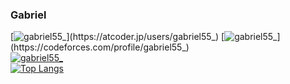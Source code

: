 ### Gabriel
[![gabriel55_](https://img.shields.io/endpoint?url=https%3A%2F%2Fatcoder-badges.now.sh%2Fapi%2Fatcoder%2Fjson%2Fgabriel55_)](https://atcoder.jp/users/gabriel55_)
[![gabriel55_](https://img.shields.io/endpoint?url=https%3A%2F%2Fatcoder-badges.now.sh%2Fapi%2Fcodeforces%2Fjson%2Fgabriel55_)](https://codeforces.com/profile/gabriel55_) <br>
[![gabriel55_](https://img.shields.io/twitter/follow/gabriel55_?style=social)](https://twitter.com/gabriel55_) <br>
[![Top Langs](https://github-readme-stats.vercel.app/api/top-langs/?username=gabriel-55&layout=compact&langs_count=8)](https://github.com/anuraghazra/github-readme-stats)
